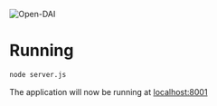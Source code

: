 ![Open-DAI](http://www.netport.se/wp-content/uploads/2012/02/open-dai.jpg)

# Running

``` bash
node server.js
```

The application will now be running at [localhost:8001](http://localhost:8001)
